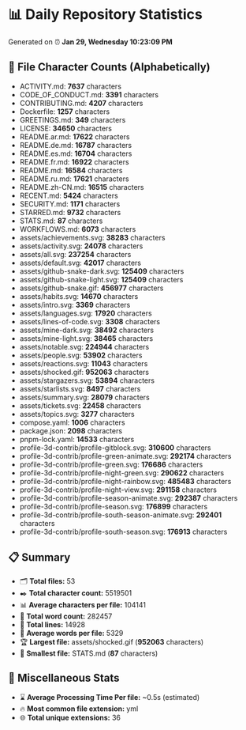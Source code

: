 # 📊 Daily Repository Statistics
Generated on ⏰ **Jan 29, Wednesday 10:23:09 PM**

## 📂 File Character Counts (Alphabetically)
- ACTIVITY.md: **7637** characters
- CODE_OF_CONDUCT.md: **3391** characters
- CONTRIBUTING.md: **4207** characters
- Dockerfile: **1257** characters
- GREETINGS.md: **349** characters
- LICENSE: **34650** characters
- README.ar.md: **17622** characters
- README.de.md: **16787** characters
- README.es.md: **16704** characters
- README.fr.md: **16922** characters
- README.md: **16584** characters
- README.ru.md: **17621** characters
- README.zh-CN.md: **16515** characters
- RECENT.md: **5424** characters
- SECURITY.md: **1171** characters
- STARRED.md: **9732** characters
- STATS.md: **87** characters
- WORKFLOWS.md: **6073** characters
- assets/achievements.svg: **38283** characters
- assets/activity.svg: **24078** characters
- assets/all.svg: **237254** characters
- assets/default.svg: **42017** characters
- assets/github-snake-dark.svg: **125409** characters
- assets/github-snake-light.svg: **125409** characters
- assets/github-snake.gif: **456977** characters
- assets/habits.svg: **14670** characters
- assets/intro.svg: **3369** characters
- assets/languages.svg: **17920** characters
- assets/lines-of-code.svg: **3308** characters
- assets/mine-dark.svg: **38492** characters
- assets/mine-light.svg: **38465** characters
- assets/notable.svg: **224944** characters
- assets/people.svg: **53902** characters
- assets/reactions.svg: **11043** characters
- assets/shocked.gif: **952063** characters
- assets/stargazers.svg: **53894** characters
- assets/starlists.svg: **8497** characters
- assets/summary.svg: **28079** characters
- assets/tickets.svg: **22458** characters
- assets/topics.svg: **3277** characters
- compose.yaml: **1006** characters
- package.json: **2098** characters
- pnpm-lock.yaml: **14533** characters
- profile-3d-contrib/profile-gitblock.svg: **310600** characters
- profile-3d-contrib/profile-green-animate.svg: **292174** characters
- profile-3d-contrib/profile-green.svg: **176686** characters
- profile-3d-contrib/profile-night-green.svg: **290622** characters
- profile-3d-contrib/profile-night-rainbow.svg: **485483** characters
- profile-3d-contrib/profile-night-view.svg: **291158** characters
- profile-3d-contrib/profile-season-animate.svg: **292387** characters
- profile-3d-contrib/profile-season.svg: **176899** characters
- profile-3d-contrib/profile-south-season-animate.svg: **292401** characters
- profile-3d-contrib/profile-south-season.svg: **176913** characters

## 📋 Summary
- 🗂️ **Total files:** 53
- ✒️ **Total character count:** 5519501
- 📊 **Average characters per file:** 104141
- 📝 **Total word count:** 282457
- 🧾 **Total lines:** 14928
- 📐 **Average words per file:** 5329
- 🏆 **Largest file:** assets/shocked.gif (**952063** characters)
- 🥉 **Smallest file:** STATS.md (**87** characters)

## 🌟 Miscellaneous Stats
- ⌛ **Average Processing Time Per file:** ~0.5s (estimated)
- 🔥 **Most common file extension:** yml
- 🌐 **Total unique extensions:** 36
